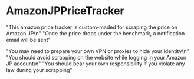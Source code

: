 # AmazonJPPriceTracker
"This amazon price tracker is custom-maded for scraping the price on Amazon JP\n"
"Once the price drops under the benchmark, a notification email will be sent"

"You may need to prepare your own VPN or proxies to hide your identity\n"
"You should avoid scrapping on the website while logging in your Amazon JP account\n"
"You should bear your own responsibility if you violate any law during your scrapping"
